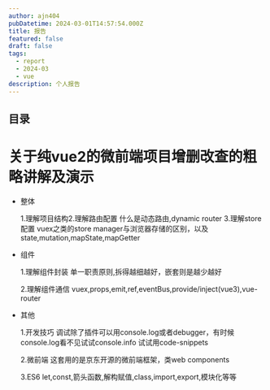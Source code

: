 ```yaml
---
author: ajn404
pubDatetime: 2024-03-01T14:57:54.000Z
title: 报告
featured: false
draft: false
tags:
  - report
  - 2024-03
  - vue
description: 个人报告
---
```


## 目录

# 关于纯vue2的微前端项目增删改查的粗略讲解及演示

- 整体

  1.理解项目结构2.理解路由配置
  什么是动态路由,dynamic router 3.理解store配置
  vuex之类的store manager与浏览器存储的区别，以及state,mutation,mapState,mapGetter

- 组件

  1.理解组件封装
  单一职责原则,拆得越细越好，嵌套则是越少越好

  2.理解组件通信
  vuex,props,emit,ref,eventBus,provide/inject(vue3),vue-router

- 其他

  1.开发技巧
  调试除了插件可以用console.log或者debugger，有时候console.log看不见试试console.info
  试试用code-snippets

  2.微前端
  这套用的是京东开源的微前端框架，类web components

  3.ES6
  let,const,箭头函数,解构赋值,class,import,export,模块化等等
